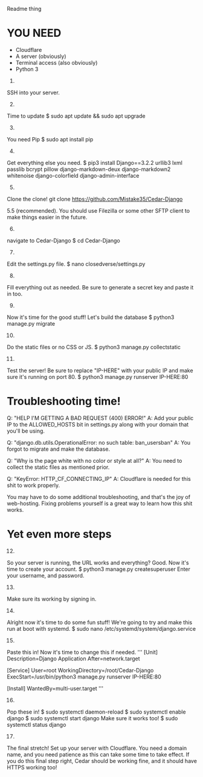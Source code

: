 Readme thing

# YOU NEED
- Cloudflare
- A server (obviously)
- Terminal access (also obviously)
- Python 3

1.
SSH into your server.

2.
Time to update
$ sudo apt update && sudo apt upgrade

3.
You need Pip
$ sudo apt install pip

4.
Get everything else you need.
$ pip3 install Django==3.2.2 urllib3 lxml passlib bcrypt pillow django-markdown-deux django-markdown2 whitenoise django-colorfield django-admin-interface

5.
Clone the clone!
git clone https://github.com/Mistake35/Cedar-Django

5.5 (recommended).
You should use Filezilla or some other SFTP client to make things easier in the future.

6.
navigate to Cedar-Django
$ cd Cedar-Django

7.
Edit the settings.py file.
$ nano closedverse/settings.py

8.
Fill everything out as needed. Be sure to generate a secret key and paste it in too.

9.
Now it's time for the good stuff! 
Let's build the database
$ python3 manage.py migrate

10.
Do the static files or no CSS or JS.
$ python3 manage.py collectstatic

11.
Test the server!
Be sure to replace "IP-HERE" with your public IP and make sure it's running on port 80.
$ python3 manage.py runserver IP-HERE:80

# Troubleshooting time!
Q: "HELP I'M GETTING A BAD REQUEST (400) ERROR!"
A: Add your public IP to the ALLOWED_HOSTS bit in settings.py along with your domain that you'll be using.

Q: "django.db.utils.OperationalError: no such table: ban_usersban"
A: You forgot to migrate and make the database.

Q: "Why is the page white with no color or style at all?"
A: You need to collect the static files as mentioned prior.

Q: "KeyError: HTTP_CF_CONNECTING_IP"
A: Cloudflare is needed for this shit to work properly.

You may have to do some additional troubleshooting, and that's the joy of web-hosting.
Fixing problems yourself is a great way to learn how this shit works. 

# Yet even more steps

12.
So your server is running, the URL works and everything? Good.
Now it's time to create your account.
$ python3 manage.py createsuperuser
Enter your username, and password.

13.
Make sure its working by signing in.

14.
Alright now it's time to do some fun stuff! We're going to try and make this run at boot with systemd.
$ sudo nano /etc/systemd/system/django.service

15.
Paste this in!
Now it's time to change this if needed.
'''
[Unit]
Description=Django Application
After=network.target

[Service]
User=root
WorkingDirectory=/root/Cedar-Django
ExecStart=/usr/bin/python3 manage.py runserver IP-HERE:80

[Install]
WantedBy=multi-user.target
'''

16.
Pop these in!
$ sudo systemctl daemon-reload
$ sudo systemctl enable django
$ sudo systemctl start django
Make sure it works too!
$ sudo systemctl status django

17.
The final stretch! 
Set up your server with Cloudflare. You need a domain name, and you need patience as this can take some time to take effect.
If you do this final step right, Cedar should be working fine, and it should have HTTPS working too!
